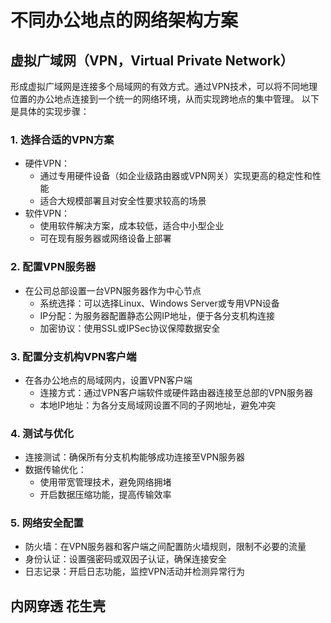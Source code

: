 # 不同办公地点的网络架构方案

## 虚拟广域网（VPN，Virtual Private Network）

形成虚拟广域网是连接多个局域网的有效方式。通过VPN技术，可以将不同地理位置的办公地点连接到一个统一的网络环境，从而实现跨地点的集中管理。
以下是具体的实现步骤：

### 1. 选择合适的VPN方案

- 硬件VPN：
  - 通过专用硬件设备（如企业级路由器或VPN网关）实现更高的稳定性和性能
  - 适合大规模部署且对安全性要求较高的场景
- 软件VPN：
  - 使用软件解决方案，成本较低，适合中小型企业
  - 可在现有服务器或网络设备上部署

### 2. 配置VPN服务器

- 在公司总部设置一台VPN服务器作为中心节点
  - 系统选择：可以选择Linux、Windows Server或专用VPN设备
  - IP分配：为服务器配置静态公网IP地址，便于各分支机构连接
  - 加密协议：使用SSL或IPSec协议保障数据安全

### 3. 配置分支机构VPN客户端

- 在各办公地点的局域网内，设置VPN客户端
  - 连接方式：通过VPN客户端软件或硬件路由器连接至总部的VPN服务器
  - 本地IP地址：为各分支局域网设置不同的子网地址，避免冲突

### 4. 测试与优化

- 连接测试：确保所有分支机构能够成功连接至VPN服务器
- 数据传输优化：
  - 使用带宽管理技术，避免网络拥堵
  - 开启数据压缩功能，提高传输效率

### 5. 网络安全配置

- 防火墙：在VPN服务器和客户端之间配置防火墙规则，限制不必要的流量
- 身份认证：设置强密码或双因子认证，确保连接安全
- 日志记录：开启日志功能，监控VPN活动并检测异常行为

## 内网穿透 花生壳
